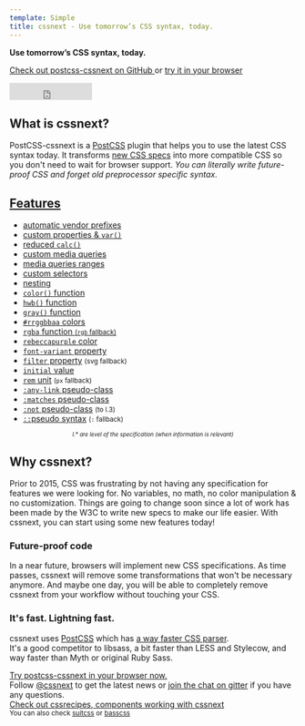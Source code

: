 ```yaml
---
template: Simple
title: cssnext - Use tomorrow’s CSS syntax, today.
---
```

<div class="cssnext-Jumbotron cssnext-Jumbotron--default cssnext-Center cssnext-Light">
  <section class="r-Grid">
    <div class="r-Grid-cell">
      <strong class="cssnext-Jumbotron-title">Use tomorrow’s CSS syntax, today.</strong>
      <p>
        <a
          title="github.com/MoOx/postcss-cssnext"
          href="https://github.com/MoOx/postcss-cssnext"
        >
          Check out postcss-cssnext on GitHub
        </a>
        or
        <a href="/playground/">
          try it in your browser
        </a>
      </p>
      <iframe
        frameborder="0" scrolling="0"
        width="145px" height="30px"
        style="vertical-align: middle"
        src="https://ghbtns.com/github-btn.html?user=MoOx&repo=postcss-cssnext&type=star&count=true&size=large"
      ></iframe>
    </div>
  </section>
</div>

<section class="r-Grid cssnext-Section">
  <div class="r-Grid-cell r-minM--1of3">
    <h2 class="cssnext-Section-title">What is cssnext?</h2>
    <p class="cssnext-Section-content">
      PostCSS-cssnext is a <a href="https://github.com/postcss/postcss#readme">PostCSS</a>
      plugin that helps you to use the latest CSS syntax today.
      It transforms
      <a href="http://www.xanthir.com/b4Ko0">new CSS specs</a>
      into more compatible CSS
      so you don't need to wait for browser support.
      <em class="cssnext-Section-highlight">
        You can literally write future-proof CSS
        and forget old preprocessor specific syntax.
      </em>
    </p>
  </div>
  <div class="r-Grid-cell r-minM--2of3">
  <h2 class="cssnext-Section-title"><a href="/features/">Features</a></h2>
    <ul class="r-Grid cssnext-List cssnext-FeaturesList">
      <li class="r-Grid-cell r-minS--1of2">
        <a href="/features/#automatic-vendor-prefixes">automatic vendor prefixes</a>
      </li>
      <li class="r-Grid-cell r-minS--1of2">
        <a href="/features/#custom-properties-var">custom properties & <code>var()</code></a>
      </li>
      <li class="r-Grid-cell r-minS--1of2">
        <a href="/features/#reduced-calc">reduced <code>calc()</code></a>
      </li>
      <li class="r-Grid-cell r-minS--1of2">
        <a href="/features/#custom-media-queries">custom media queries</a>
      </li>
      <li class="r-Grid-cell r-minS--1of2">
        <a href="/features/#media-queries-ranges">media queries ranges</a>
      </li>
      <li class="r-Grid-cell r-minS--1of2">
        <a href="/features/#custom-selectors">custom selectors</a>
      </li>
      <li class="r-Grid-cell r-minS--1of2">
        <a href="/features/#nesting">nesting</a>
      </li>
      <li class="r-Grid-cell r-minS--1of2">
        <a href="/features/#color-function"><code>color()</code> function</a>
      </li>
      <li class="r-Grid-cell r-minS--1of2">
        <a href="/features/#hwb-function"><code>hwb()</code> function</a>
      </li>
      <li class="r-Grid-cell r-minS--1of2">
        <a href="/features/#gray-function"><code>gray()</code> function</a>
      </li>
      <li class="r-Grid-cell r-minS--1of2">
        <a href="/features/#rrggbbaa-colors"><code>#rrggbbaa</code> colors</a>
      </li>
      <li class="r-Grid-cell r-minS--1of2">
        <a href="/features/#rgba-function-rgb-fallback"><code>rgba</code> function
          <small class="cssnext-FeaturesList-small">
            (<code>rgb</code> fallback</code>)
          </small>
        </a>
      </li>
      <li class="r-Grid-cell r-minS--1of2">
        <a href="/features/#rebeccapurple-color"><code>rebeccapurple</code> color</a>
      </li>
      <li class="r-Grid-cell r-minS--1of2">
        <a href="/features/#font-variant-property"><code>font-variant</code> property</a>
      </li>
      <li class="r-Grid-cell r-minS--1of2">
        <a href="/features/#filter-property"><code>filter</code> property</a>
        <small class="cssnext-FeaturesList-small">
          (svg fallback)
        </small>
      </li>
      <li class="r-Grid-cell r-minS--1of2">
        <a href="/features/#initial-value"><code>initial</code> value</a>
      </li>
      <li class="r-Grid-cell r-minS--1of2">
        <a href="/features/#rem-unit-px-fallback"><code>rem</code> unit</a>
        <small class="cssnext-FeaturesList-small">
          (<code>px</code> fallback)
        </small>
      </li>
      <li class="r-Grid-cell r-minS--1of2">
        <a href="/features/#any-link-pseudo-class"><code>:any-link</code> pseudo-class</a>
      </li>
      <li class="r-Grid-cell r-minS--1of2">
        <a href="/features/#matches-pseudo-class"><code>:matches</code> pseudo-class</a>
      </li>
      <li class="r-Grid-cell r-minS--1of2">
        <a href="/features/#not-pseudo-class"><code>:not</code> pseudo-class</a>
        <small class="cssnext-FeaturesList-small">
          (to l.3)
        </small>
      </li>
      <li class="r-Grid-cell r-minS--1of2">
        <a href="/features/#pseudo-syntax-fallback"><code>::</code>pseudo syntax</a>
        <small class="cssnext-FeaturesList-small">
          (<code>:</code> fallback)
        </small>
      </li>
    </ul>
    <small
      class="cssnext-FeaturesList-small"
      style="display: block; text-align: center;"
    >
      <small>
        <em>l.* are level of the specification (when information is relevant)</em>
      </small>
    </small>
  </div>
</section>

<section class="cssnext-Jumbotron cssnext-Jumbotron--whiteRoad">
  <div class="r-Grid cssnext-Center">
    <div class="r-Grid-cell r-minM--1of2 cssnext-Section">
      <h2 class="cssnext-Section-title">Why cssnext?</h2>
      <p class="cssnext-Section-content" style="text-align: left">
        Prior to 2015, CSS was frustrating by not having any specification for features we were looking for.
        No variables, no math, no color manipulation & no customization.
        Things are going to change soon since a lot of work has been made by the W3C to write new specs to make our life easier.
        With cssnext, you can start using some new features today!
      </p>
    </div>
  </div>
</section>

<section class="cssnext-Jumbotron cssnext-Jumbotron--darkDeloreanFront cssnext-Light">
  <div class="r-Grid">
    <div class="r-Grid-cell r-minM--1of2 cssnext-Section">
      <h3 class="cssnext-Section-title">Future-proof code</h3>
      <p class="cssnext-Section-content">
        In a near future, browsers will implement new CSS specifications. As time passes, cssnext will remove some transformations that won't be necessary anymore.
        And maybe one day, you will be able to completely remove cssnext from your workflow without touching your CSS.
      </p>
    </div>
  </div>
</section>

<section class="cssnext-Jumbotron cssnext-Jumbotron--lightFast">
  <div class="r-Grid">
    <div class="r-Grid-cell r-minM--1of2"></div>
    <div class="r-Grid-cell r-minM--1of2 cssnext-Section">
      <h3 class="cssnext-Section-title">It's fast. Lightning fast.</h3>
      <p class="cssnext-Section-content">
        cssnext uses <a href="https://github.com/postcss/postcss">PostCSS</a>
        which has
        <a href="https://github.com/postcss/benchmark">a way faster CSS parser</a>.
        <br />
        It's a good competitor to libsass, a bit faster than LESS and Stylecow,
        and way faster than Myth or original Ruby Sass.
      </p>
    </div>
  </div>
</section>

<div class="cssnext-Jumbotron cssnext-Jumbotron--default cssnext-Center cssnext-Light">
  <section class="r-Grid">
    <div class="r-Grid-cell">
      <div class="cssnext-Jumbotron-title">
        <a href="/playground/">Try postcss-cssnext in your browser now.</a>
      </div>
    </div>
  </section>
</div>

<section class="cssnext-Jumbotron cssnext-Center">
  <div class="r-Grid">
    <div class="r-Grid-cell">
      Follow
      <a href="https://twitter.com/cssnext">@cssnext</a>
      to get the latest news
      or
      <a href="https://gitter.im/MoOx/postcss-cssnext">join the chat on gitter</a>
      if you have any questions.
    </div>
  </div>
</section>

<div class="cssnext-Jumbotron cssnext-Jumbotron--cssrecipes cssnext-Center cssnext-Light">
  <section class="r-Grid">
    <div class="r-Grid-cell">
      <div class="cssnext-Jumbotron-title cssnext-Jumbotron-title--smaller">
        <a href="https://cssrecipes.github.io/">Check out cssrecipes, components working with cssnext</a>
      </div>
      <small>
        You can also check
        <a href="https://suitcss.github.io/">suitcss</a>
        or
        <a href="http://www.basscss.com/">basscss</a>
        </small>
    </div>
  </section>
</div>
